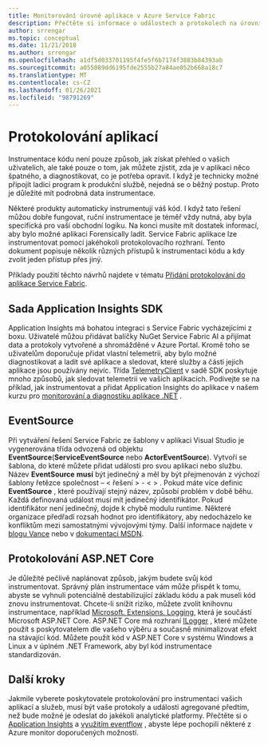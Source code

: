 ```yaml
---
title: Monitorování úrovně aplikace v Azure Service Fabric
description: Přečtěte si informace o událostech a protokolech na úrovni služby, které slouží k monitorování a diagnostice clusterů Azure Service Fabric.
author: srrengar
ms.topic: conceptual
ms.date: 11/21/2018
ms.author: srrengar
ms.openlocfilehash: a1df5d033701195f4fe5f6b7174f3883b84393ab
ms.sourcegitcommit: a055089dd6195fde2555b27a84ae052b668a18c7
ms.translationtype: MT
ms.contentlocale: cs-CZ
ms.lasthandoff: 01/26/2021
ms.locfileid: "98791269"
---
```

# <a name="application-logging"></a>Protokolování aplikací

Instrumentace kódu není pouze způsob, jak získat přehled o vašich uživatelích, ale také pouze o tom, jak můžete zjistit, zda je v aplikaci něco špatného, a diagnostikovat, co je potřeba opravit. I když je technicky možné připojit ladicí program k produkční službě, nejedná se o běžný postup. Proto je důležité mít podrobná data instrumentace.

Některé produkty automaticky instrumentují váš kód. I když tato řešení můžou dobře fungovat, ruční instrumentace je téměř vždy nutná, aby byla specifická pro vaši obchodní logiku. Na konci musíte mít dostatek informací, aby bylo možné aplikaci Forensically ladit. Service Fabric aplikace lze instrumentovat pomocí jakéhokoli protokolovacího rozhraní. Tento dokument popisuje několik různých přístupů k instrumentaci kódu a kdy zvolit jeden přístup přes jiný. 

Příklady použití těchto návrhů najdete v tématu [Přidání protokolování do aplikace Service Fabric](service-fabric-how-to-diagnostics-log.md).

## <a name="application-insights-sdk"></a>Sada Application Insights SDK

Application Insights má bohatou integraci s Service Fabric vycházejícími z boxu. Uživatelé můžou přidávat balíčky NuGet Service Fabric AI a přijímat data a protokoly vytvořené a shromážděné v Azure Portal. Kromě toho se uživatelům doporučuje přidat vlastní telemetrii, aby bylo možné diagnostikovat a ladit své aplikace a sledovat, které služby a části jejich aplikace jsou používány nejvíc. Třída [TelemetryClient](/dotnet/api/microsoft.applicationinsights.telemetryclient) v sadě SDK poskytuje mnoho způsobů, jak sledovat telemetrii ve vašich aplikacích. Podívejte se na příklad, jak instrumentovat a přidat Application Insights do aplikace v našem kurzu pro [monitorování a diagnostiku aplikace .NET](service-fabric-tutorial-monitoring-aspnet.md) .

## <a name="eventsource"></a>EventSource

Při vytváření řešení Service Fabric ze šablony v aplikaci Visual Studio je vygenerována třída odvozená od objektu **EventSource**(**ServiceEventSource** nebo **ActorEventSource**). Vytvoří se šablona, do které můžete přidat události pro svou aplikaci nebo službu. Název **EventSource** **musí** být jedinečný a měl by být přejmenován z výchozí šablony řetězce společnost – &lt; řešení &gt; - &lt; &gt; . Pokud máte více definic **EventSource** , které používají stejný název, způsobí problém v době běhu. Každá definovaná událost musí mít jedinečný identifikátor. Pokud identifikátor není jedinečný, dojde k chybě modulu runtime. Některé organizace předřadí rozsah hodnot pro identifikátory, aby nedocházelo ke konfliktům mezi samostatnými vývojovými týmy. Další informace najdete v [blogu Vance](/archive/blogs/vancem/introduction-tutorial-logging-etw-events-in-c-system-diagnostics-tracing-eventsource) nebo v [dokumentaci MSDN](/previous-versions/msp-n-p/dn774985(v=pandp.20)).

## <a name="aspnet-core-logging"></a>Protokolování ASP.NET Core

Je důležité pečlivě naplánovat způsob, jakým budete svůj kód instrumentovat. Správný plán instrumentace vám může přispět k tomu, abyste se vyhnuli potenciálně destabilizující základu kódu a pak museli kód znovu instrumentovat. Chcete-li snížit riziko, můžete zvolit knihovnu instrumentace, například [Microsoft. Extensions. Logging](https://www.nuget.org/packages/Microsoft.Extensions.Logging/), která je součástí Microsoft ASP.NET Core. ASP.NET Core má rozhraní [ILogger](/dotnet/api/microsoft.extensions.logging.ilogger) , které můžete použít s poskytovatelem dle vašeho výběru a současně minimalizovat efekt na stávající kód. Můžete použít kód v ASP.NET Core v systému Windows a Linux a v úplném .NET Framework, aby byl kód instrumentace standardizován.

## <a name="next-steps"></a>Další kroky

Jakmile vyberete poskytovatele protokolování pro instrumentaci vašich aplikací a služeb, musí být vaše protokoly a události agregované předtím, než bude možné je odeslat do jakékoli analytické platformy. Přečtěte si o [Application Insights](service-fabric-diagnostics-event-analysis-appinsights.md) a [využitím eventflow](service-fabric-diagnostics-event-aggregation-eventflow.md) , abyste lépe pochopili některé z Azure monitor doporučených možností.
